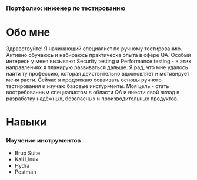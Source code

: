 ### Портфолио: инженер по тестированию

# Обо мне
Здравствуйте! Я начинающий специалист по ручному тестированию. Активно обучаюсь и набираюсь практическа опыта в сфере QA. Особый интересн у меня вызывают Security testing и Performance testing - в этих направлениях я планирую развиваться дальше.
Я рад, что мне удалось найти ту профессию, которая действительно вдохновляет и мотивирует меня расти.
Сейчас я продолжаю осваивать основы ручного тестирования и изучаю базовые инстурменты.
Моя цель - стать востребованным специалистом в области QA и внести свой вклад в разработку надёжных, безопасных и производительных продуктов.

# Навыки
### Изучение инструментов
* Brup Suite
* Kali Linux
* Hydra
* Postman

